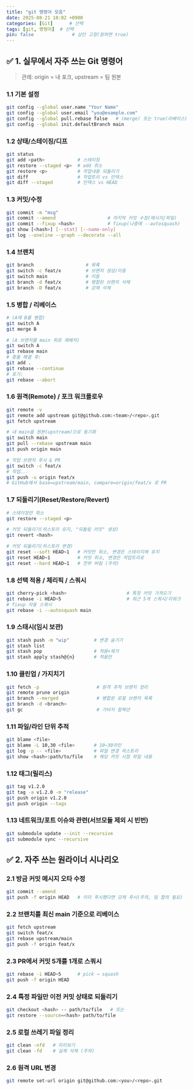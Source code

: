 ```yaml
---
title: "git 명령어 모음"
date: 2025-08-21 18:02 +0900
categories: [Git]      # 선택
tags: [git, 명령어]  # 선택
pin: false              # 상단 고정(원하면 true)
---
```



## ✅ 1. 실무에서 자주 쓰는 Git 명령어

> 관례: origin = 내 포크, upstream = 팀 원본

### 1.1 기본 설정
```bash
git config --global user.name "Your Name"
git config --global user.email "you@example.com"
git config --global pull.rebase false   # (merge) 또는 true(리베이스)
git config --global init.defaultBranch main
```

### 1.2 상태/스테이징/디프

```bash
git status
git add <path>            # 스테이징
git restore --staged <p>  # add 취소
git restore <p>           # 작업내용 되돌리기
git diff                  # 작업트리 vs 인덱스
git diff --staged         # 인덱스 vs HEAD
```

### 1.3 커밋/수정

```bash
git commit -m "msg"
git commit --amend                   # 마지막 커밋 수정(메시지/파일)
git commit --fixup <hash>            # fixup(나중에 --autosquash)
git show [<hash>] [--stat] [--name-only]
git log --oneline --graph --decorate --all
```

### 1.4 브랜치

```bash
git branch                   # 목록
git switch -c feat/x         # 브랜치 생성/이동
git switch main              # 이동
git branch -d feat/x         # 병합된 브랜치 삭제
git branch -D feat/x         # 강제 삭제
```

### 1.5 병합 / 리베이스

```bash
# (A에 B를 병합)
git switch A
git merge B

# (A 브랜치를 main 위로 재배치)
git switch A
git rebase main
# 충돌 해결 후:
git add .
git rebase --continue
# 포기:
git rebase --abort
```

### 1.6 원격(Remote) / 포크 워크플로우

```bash
git remote -v
git remote add upstream git@github.com:<team>/<repo>.git
git fetch upstream

# 내 main을 원본(upstream)으로 동기화
git switch main
git pull --rebase upstream main
git push origin main

# 작업 브랜치 푸시 & PR
git switch -c feat/x
# 작업...
git push -u origin feat/x
# GitHub에서 base=upstream/main, compare=origin/feat/x 로 PR
```

### 1.7 되돌리기(Reset/Restore/Revert)

```bash
# 스테이징만 취소
git restore --staged <p>

# 커밋 되돌리기(히스토리 유지, "되돌림 커밋" 생성)
git revert <hash>

# 커밋 되돌리기(히스토리 변경)
git reset --soft HEAD~1   # 커밋만 취소, 변경은 스테이지에 유지
git reset HEAD~1          # 커밋 취소, 변경은 작업트리로
git reset --hard HEAD~1   # 전부 버림 (주의)
```

### 1.8 선택 적용 / 체리픽 / 스쿼시

```bash
git cherry-pick <hash>                      # 특정 커밋 가져오기
git rebase -i HEAD~5                        # 최근 5개 스쿼시/리워크
# fixup 자동 스쿼시
git rebase -i --autosquash main
```

### 1.9 스태시(임시 보관)

```bash
git stash push -m "wip"         # 변경 숨기기
git stash list
git stash pop                   # 적용+제거
git stash apply stash@{n}       # 적용만
```

### 1.10 클린업 / 가지치기

```bash
git fetch -p                     # 원격 추적 브랜치 정리
git remote prune origin
git branch --merged              # 병합된 로컬 브랜치 목록
git branch -d <branch>
git gc                           # 가비지 컬렉션
```

### 1.11 파일/라인 단위 추적

```bash
git blame <file>
git blame -L 10,30 <file>       # 10~30라인
git log -p -- <file>            # 파일 변경 히스토리
git show <hash>:path/to/file    # 해당 커밋 시점 파일 내용
```

### 1.12 태그(릴리스)

```bash
git tag v1.2.0
git tag -a v1.2.0 -m "release"
git push origin v1.2.0
git push origin --tags
```

### 1.13 네트워크/포트 이슈와 관련(서브모듈 제외 시 빈번)

```bash
git submodule update --init --recursive
git submodule sync --recursive
```

## ✅ 2. 자주 쓰는 원라이너 시나리오

### 2.1 방금 커밋 메시지 오타 수정

```bash
git commit --amend
git push -f origin HEAD   # 이미 푸시했다면 강제 푸시(주의, 팀 합의 필요)
```

### 2.2 브랜치를 최신 main 기준으로 리베이스

```bash
git fetch upstream
git switch feat/x
git rebase upstream/main
git push -f origin feat/x
```

### 2.3 PR에서 커밋 5개를 1개로 스쿼시

```bash
git rebase -i HEAD~5      # pick → squash
git push -f origin HEAD
```

### 2.4 특정 파일만 이전 커밋 상태로 되돌리기

```bash
git checkout <hash> -- path/to/file   # 또는
git restore --source=<hash> path/to/file
```

### 2.5 로컬 쓰레기 파일 정리

```bash
git clean -nfd   # 미리보기
git clean -fd    # 실제 삭제 (주의)
```

### 2.6 원격 URL 변경

```bash
git remote set-url origin git@github.com:<you>/<repo>.git
```